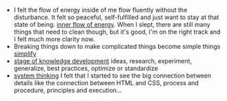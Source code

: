 - I felt the flow of energy inside of me flow fluently without the disturbance. It felt so peaceful, self-fulfilled and just want to stay at that state of being. [inner flow of energy](<inner flow of energy.md>). When I slept, there are still many things that need to clean though, but it's good, I'm on the right track and I felt much more clarity now.
- Breaking things down to make complicated things become simple things [simplify](<simplify.md>)
- [stage of knowledge development](<stage of knowledge development.md>) ideas, research, experiment, generalize, best practices, optimize or standardize
- [system thinking](<system thinking.md>) I felt that I started to see the big connection between details like the connection between HTML and CSS, process and procedure, principles and execution...
